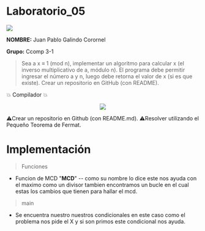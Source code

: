 # Laboratorio_05

<p align="left">
 <img src=https://i.postimg.cc/50Ch8vPG/UCSP.png> 
</p>


**NOMBRE:** Juan Pablo Galindo Corornel

**Grupo:** Ccomp 3-1

> Sea a x ≡ 1 (mod n), implementar un algoritmo para calcular x (el inverso multiplicativo de a, módulo n). El programa debe permitir ingresar el número a y n, luego debe retorna el valor de x (si es que existe). Crear un repositorio en GitHub (con README). 

:boom:  Compilador  :boom:

<p align="center">
<img src= https://i.postimg.cc/nzG6dZJY/replit-logo.png)](https://postimg.cc/ygWQdMWk)>
</p>


:warning:Crear un repositorio en Github (con README.md).
:warning:Resolver utilizando el Pequeño Teorema de Fermat. 
# Implementación
> Funciones
- Funcion de MCD  "**MCD**"
-- como su nombre lo dice este nos ayuda con el maximo como un divisor tambien encontramos un bucle en el cual estas los cambios que tienen para hallar el mcd.
> main

- Se encuentra nuestro nuestros condicionales en este caso como el problema nos pide el X y si son primos este condicional nos ayuda.
